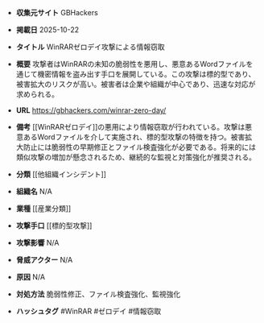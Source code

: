 - **収集元サイト**
GBHackers

- **掲載日**
2025-10-22

- **タイトル**
WinRARゼロデイ攻撃による情報窃取

- **概要**
攻撃者はWinRARの未知の脆弱性を悪用し、悪意あるWordファイルを通じて機密情報を盗み出す手口を展開している。この攻撃は標的型であり、被害拡大のリスクが高い。被害者は企業や組織が中心であり、迅速な対応が求められる。

- **URL**
https://gbhackers.com/winrar-zero-day/

- **備考**
[[WinRARゼロデイ]]の悪用により情報窃取が行われている。攻撃は悪意あるWordファイルを介して実施され、標的型攻撃の特徴を持つ。被害拡大防止には脆弱性の早期修正とファイル検査強化が必要である。将来的には類似攻撃の増加が懸念されるため、継続的な監視と対策強化が推奨される。

- **分類**
[[他組織インシデント]]

- **組織名**
N/A

- **業種**
[[産業分類]]

- **攻撃手口**
[[標的型攻撃]]

- **攻撃影響**
N/A

- **脅威アクター**
N/A

- **原因**
N/A

- **対処方法**
脆弱性修正、ファイル検査強化、監視強化

- **ハッシュタグ**
#WinRAR #ゼロデイ #情報窃取
